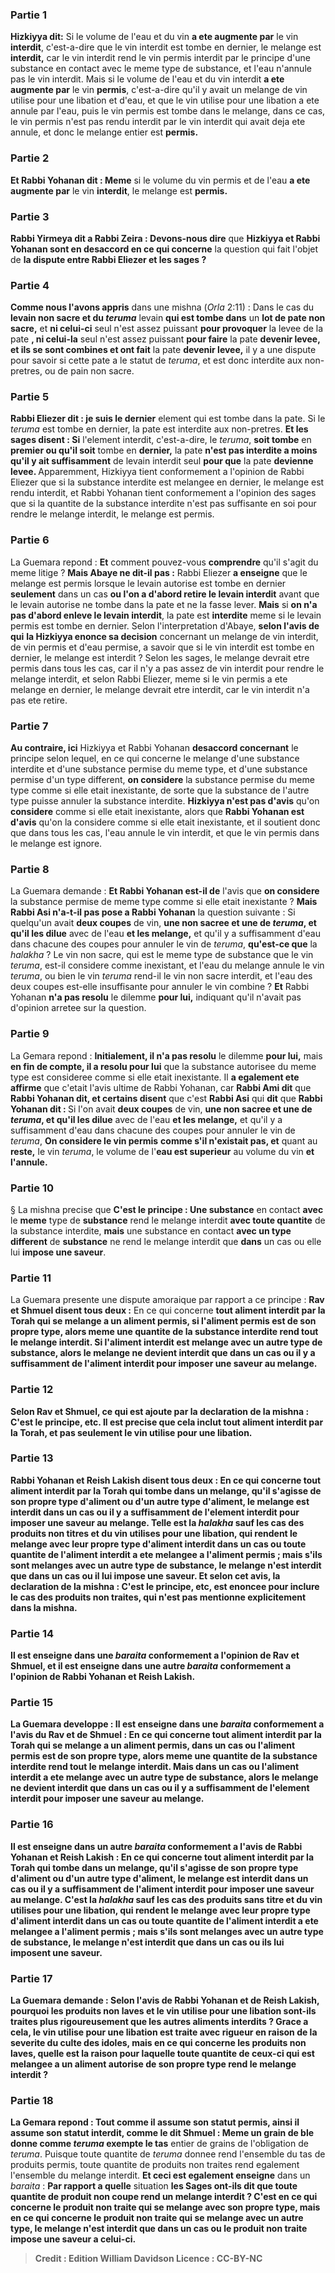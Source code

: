
### Partie 1
<b>Hizkiyya dit:</b> Si le volume de l'eau et du vin <b>a ete augmente par</b> le vin <b>interdit</b>, c'est-a-dire que le vin interdit est tombe en dernier, le melange est <b>interdit,</b> car le vin interdit rend le vin permis interdit par le principe d'une substance en contact avec le meme type de substance, et l'eau n'annule pas le vin interdit. Mais si le volume de l'eau et du vin interdit <b>a ete augmente par</b> le vin <b>permis</b>, c'est-a-dire qu'il y avait un melange de vin utilise pour une libation et d'eau, et que le vin utilise pour une libation a ete annule par l'eau, puis le vin permis est tombe dans le melange, dans ce cas, le vin permis n'est pas rendu interdit par le vin interdit qui avait deja ete annule, et donc le melange entier est <b>permis.</b>

### Partie 2
<b>Et Rabbi Yohanan dit : Meme</b> si le volume du vin permis et de l'eau <b>a ete augmente par</b> le vin <b>interdit</b>, le melange est <b>permis.</b>

### Partie 3
<b>Rabbi Yirmeya dit a Rabbi Zeira : Devons-nous dire</b> que <b>Hizkiyya et Rabbi Yohanan sont en desaccord en ce qui concerne</b> la question qui fait l'objet de <b>la dispute entre Rabbi Eliezer et les sages ?</b>

### Partie 4
<b>Comme nous l'avons appris</b> dans une mishna (<i>Orla</i> 2:11) : Dans le cas du <b>levain non sacre et du <i>teruma</i></b> levain <b>qui est tombe dans</b> un <b>lot de pate non sacre,</b> et <b>ni celui-ci</b> seul n'est assez puissant <b>pour provoquer</b> la levee de la pate <b>, ni celui-la</b> seul n'est assez puissant <b>pour faire</b> la pate <b>devenir levee, et ils se sont combines et ont fait</b> la pate <b>devenir levee,</b> il y a une dispute pour savoir si cette pate a le statut de <i>teruma</i>, et est donc interdite aux non-pretres, ou de pain non sacre.

### Partie 5
<b>Rabbi Eliezer dit : je suis le dernier</b> element qui est tombe dans la pate. Si le <i>teruma</i> est tombe en dernier, la pate est interdite aux non-pretres. <b>Et les sages disent : Si</b> l'element interdit,</b> c'est-a-dire, le <i>teruma</i>, <b>soit tombe</b> en <b>premier ou qu'il soit</b> tombe en <b>dernier,</b> la pate <b>n'est pas interdite a moins qu'il y ait suffisamment</b> de levain interdit seul <b>pour que</b> la pate <b>devienne levee. </b> Apparemment, Hizkiyya tient conformement a l'opinion de Rabbi Eliezer que si la substance interdite est melangee en dernier, le melange est rendu interdit, et Rabbi Yohanan tient conformement a l'opinion des sages que si la quantite de la substance interdite n'est pas suffisante en soi pour rendre le melange interdit, le melange est permis.

### Partie 6
La Guemara repond : <b>Et</b> comment pouvez-vous <b>comprendre</b> qu'il s'agit du meme litige ? <b>Mais Abaye ne dit-il pas :</b> Rabbi Eliezer <b>a enseigne</b> que le melange est permis lorsque le levain autorise est tombe en dernier <b>seulement</b> dans un cas <b>ou l'on a d'abord retire le levain interdit</b> avant que le levain autorise ne tombe dans la pate et ne la fasse lever. <b>Mais</b> si <b>on n'a pas d'abord enleve le levain interdit</b>, la pate est <b>interdite</b> meme si le levain permis est tombe en dernier. Selon l'interpretation d'Abaye, <b>selon l'avis de qui</b> <b>la Hizkiyya enonce sa decision</b> concernant un melange de vin interdit, de vin permis et d'eau permise, a savoir que si le vin interdit est tombe en dernier, le melange est interdit ? Selon les sages, le melange devrait etre permis dans tous les cas, car il n'y a pas assez de vin interdit pour rendre le melange interdit, et selon Rabbi Eliezer, meme si le vin permis a ete melange en dernier, le melange devrait etre interdit, car le vin interdit n'a pas ete retire.

### Partie 7
<b>Au contraire, ici</b> Hizkiyya et Rabbi Yohanan <b>desaccord concernant</b> le principe selon lequel, en ce qui concerne le melange d'une substance interdite et d'une substance permise du meme type, et d'une substance permise d'un type different, <b>on considere</b> la substance permise du meme type comme si elle etait inexistante, de sorte que la substance de l'autre type puisse annuler la substance interdite. <b>Hizkiyya n'est pas d'avis</b> qu'on <b>considere</b> comme si elle etait inexistante, alors que <b>Rabbi Yohanan est d'avis</b> qu'on la considere comme si elle etait inexistante, et il soutient donc que dans tous les cas, l'eau annule le vin interdit, et que le vin permis dans le melange est ignore.

### Partie 8
La Guemara demande : <b>Et Rabbi Yohanan est-il de</b> l'avis que <b>on considere</b> la substance permise de meme type comme si elle etait inexistante ? <b>Mais Rabbi Asi n'a-t-il pas pose a Rabbi Yohanan</b> la question suivante : Si quelqu'un avait <b>deux coupes</b> de vin, <b>une non sacree et une de <i>teruma</i>, et qu'il les dilue</b> avec de l'eau <b>et les melange,</b> et qu'il y a suffisamment d'eau dans chacune des coupes pour annuler le vin de <i>teruma</i>, <b>qu'est-ce que</b> la <i>halakha</i> ? Le vin non sacre, qui est le meme type de substance que le vin <i>teruma</i>, est-il considere comme inexistant, et l'eau du melange annule le vin <i>teruma</i>, ou bien le vin <i>teruma</i> rend-il le vin non sacre interdit, et l'eau des deux coupes est-elle insuffisante pour annuler le vin combine ? <b>Et</b> Rabbi Yohanan <b>n'a pas resolu</b> le dilemme <b>pour lui,</b> indiquant qu'il n'avait pas d'opinion arretee sur la question.

### Partie 9
La Gemara repond : <b>Initialement, il n'a pas resolu</b> le dilemme <b>pour lui,</b> mais <b>en fin de compte, il a resolu pour lui</b> que la substance autorisee du meme type est consideree comme si elle etait inexistante. Il <b>a egalement ete affirme</b> que c'etait l'avis ultime de Rabbi Yohanan, car <b>Rabbi Ami dit</b> que <b>Rabbi Yohanan dit, et certains disent</b> que c'est <b>Rabbi Asi</b> qui <b>dit</b> que <b>Rabbi Yohanan dit : </b> Si l'on avait <b>deux coupes</b> de vin, <b>une non sacree et une de <i>teruma</i>, et qu'il les dilue</b> avec de l'eau <b>et les melange,</b> et qu'il y a suffisamment d'eau dans chacune des coupes pour annuler le vin de <i>teruma</i>, <b>On considere le vin permis</b> <b>comme s'il n'existait pas, et</b> quant au <b>reste,</b> le vin <i>teruma</i>, le volume de l'<b>eau est superieur</b> au volume du vin <b>et l'annule. </b>

### Partie 10
§ La mishna precise que <b>C'est le principe : Une substance</b> en contact <b>avec</b> le <b>meme</b> type de <b>substance</b> rend le melange interdit <b>avec toute quantite</b> de la substance interdite, <b>mais</b> une substance en contact <b>avec un type different</b> de <b>substance</b> ne rend le melange interdit que <b>dans</b> un cas ou elle lui <b>impose une saveur</b>.

### Partie 11
La Guemara presente une dispute amoraique par rapport a ce principe : <b>Rav et Shmuel disent tous deux :</b> En ce qui concerne <b>tout aliment <b>interdit par la Torah</b> qui se melange a un aliment permis, si l'aliment permis est <b>de</b> son propre <b>type,</b> alors meme <b>une quantite</b> de la substance interdite rend tout le melange interdit. Si l'aliment interdit est melange <b>avec un autre type</b> de substance, alors le melange ne devient interdit que <b>dans</b> un cas ou il y a suffisamment de l'aliment interdit pour <b>imposer une saveur</b> au melange.

### Partie 12
Selon Rav et Shmuel, <b>ce qui est ajoute</b> par la declaration de la mishna : <b>C'est le principe,</b> etc. Il est precise <b>que cela inclut tout</b> aliment <b>interdit par la Torah,</b> et pas seulement le vin utilise pour une libation.

### Partie 13
<b>Rabbi Yohanan et Reish Lakish disent tous deux :</b> En ce qui concerne <b>tout</b> aliment <b>interdit par la Torah</b> qui tombe dans un melange, <b>qu'il s'agisse de son</b> propre <b>type</b> d'aliment <b>ou d'un autre type</b> d'aliment, le melange est interdit <b>dans</b> un cas ou il y a suffisamment de l'element interdit pour <b>imposer une saveur</b> au melange. Telle est la <i>halakha</i> <b>sauf</b> les cas des <b>produits non titres et du vin</b> utilises pour <b>une libation,</b> qui rendent le melange <b>avec leur</b> propre <b>type</b> d'aliment interdit <b>dans</b> un cas ou <b>toute quantite</b> de l'aliment interdit a ete melangee a l'aliment permis ; <b>mais</b> s'ils sont melanges <b>avec un autre type</b> de substance, le melange n'est interdit que <b>dans</b> un cas ou il lui <b>impose une saveur</b>. <b>Et</b> selon cet avis, la declaration de la mishna : <b>C'est le principe,</b> etc, est enoncee <b>pour inclure</b> le cas des <b>produits non traites,</b> qui n'est pas mentionne explicitement dans la mishna.

### Partie 14
<b>Il est enseigne</b> dans une <i>baraita</i> <b>conformement</b> a l'opinion <b>de Rav et Shmuel,</b> et <b>il est enseigne</b> dans une autre <i>baraita</i> <b>conformement</b> a l'opinion <b>de Rabbi Yohanan et Reish Lakish.</b>

### Partie 15
La Guemara developpe : <b>Il est enseigne</b> dans une <i>baraita</i> <b>conformement</b> a l'avis <b>du Rav et de Shmuel : </b> En ce qui concerne <b>tout</b> aliment <b>interdit par la Torah</b> qui se melange a un aliment permis, <b>dans</b> un cas ou l'aliment permis est de <b>son</b> propre <b>type,</b> alors meme <b>une quantite</b> de la substance interdite rend tout le melange interdit. Mais dans un cas ou l'aliment interdit a ete melange <b>avec un autre type</b> de substance, alors le melange ne devient interdit que <b>dans</b> un cas ou il y a suffisamment de l'element interdit pour <b>imposer une saveur</b> au melange.

### Partie 16
<b>Il est enseigne</b> dans un autre <i>baraita</i> <b>conformement</b> a l'avis <b>de Rabbi Yohanan et Reish Lakish : </b> En ce qui concerne <b>tout</b> aliment <b>interdit par la Torah</b> qui tombe dans un melange, <b>qu'il s'agisse de son</b> propre <b>type</b> d'aliment <b>ou d'un autre type</b> d'aliment, le melange est interdit <b>dans</b> un cas ou il y a suffisamment de l'aliment interdit pour <b>imposer une saveur</b> au melange. C'est la <i>halakha</i> <b>sauf</b> les cas des <b>produits sans titre et du vin</b> utilises pour <b>une libation,</b> qui rendent le melange <b>avec leur</b> propre <b>type</b> d'aliment interdit <b>dans</b> un cas ou <b>toute quantite</b> de l'aliment interdit a ete melangee a l'aliment permis ; mais s'ils sont melanges <b>avec un autre type</b> de substance, le melange n'est interdit que <b>dans</b> un cas ou ils lui <b>imposent une saveur</b>.

### Partie 17
La Guemara demande : Selon l'avis de Rabbi Yohanan et de Reish Lakish, pourquoi les produits non laves et le vin utilise pour une libation sont-ils traites plus rigoureusement que les autres aliments interdits ? <b>Grace a cela, le vin</b> utilise pour <b>une libation</b> est traite avec rigueur <b>en raison de la severite du culte des idoles, mais</b> en ce qui concerne les <b>produits non laves, quelle est la raison</b> pour laquelle toute quantite de ceux-ci qui est melangee a un aliment autorise de son propre type rend le melange interdit ?

### Partie 18
La Gemara repond : Tout <b>comme</b> il assume <b>son statut permis</b>, <b>ainsi</b> il assume <b>son statut interdit</b>, <b>comme le dit Shmuel :</b> Meme <b>un grain de ble</b> donne comme <i>teruma</i> <b>exempte le</b> tas</b> entier de grains de l'obligation de <i>teruma</i>. Puisque toute quantite de <i>teruma</i> donnee rend l'ensemble du tas de produits permis, toute quantite de produits non traites rend egalement l'ensemble du melange interdit. <b>Et ceci est egalement enseigne</b> dans un <i>baraita</i> : <b>Par rapport a quelle</b> situation <b>les Sages ont-ils <b>dit</b> que <b>toute quantite</b> de <b>produit non coupe rend</b> un melange <b>interdit ? </b> C'est en ce qui concerne le produit non traite qui se melange <b>avec son</b> propre <b>type,</b> mais en ce qui concerne le produit non traite qui se melange <b>avec un autre type,</b> le melange n'est interdit que <b>dans</b> un cas ou le produit non traite <b>impose une saveur</b> a celui-ci.

>Credit : Edition William Davidson
>Licence : CC-BY-NC
